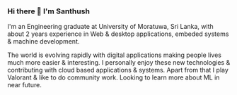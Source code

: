 ### Hi there 👋 I'm Santhush

I'm an Engineering graduate at University of Moratuwa, Sri Lanka, with about 2 years experience in Web & desktop applications, embeded systems & machine development.

The world is evolving rapidly with digital applications making people lives much more easier & interesting. I personally enjoy these new technologies & contributing with cloud based applications & systems. Apart from that I play Valorant & like to do community work. Looking to learn more about ML in near future.  
